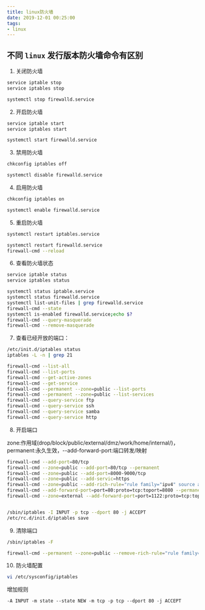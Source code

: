 ```yaml
---
title: linux防火墙
date: 2019-12-01 00:25:00
tags: 
- linux
---
```


## 不同 `linux` 发行版本防火墙命令有区别

1. 关闭防火墙

```sh
service iptable stop
service iptables stop

systemctl stop firewalld.service
```

2. 开启防火墙

```sh
service iptable start
service iptables start

systemctl start firewalld.service
```
<!-- more -->

3. 禁用防火墙

```sh
chkconfig iptables off

systemctl disable firewalld.service
```

4. 启用防火墙

```sh
chkconfig iptables on

systemctl enable firewalld.service
```

5. 重启防火墙

```sh
systemctl restart iptables.service

systemctl restart firewalld.service
firewall-cmd --reload
```

6. 查看防火墙状态

```sh
service iptable status
service iptables status

systemctl status iptable.service
systemctl status firewalld.service
systemctl list-unit-files | grep firewalld.service
firewall-cmd --state
systemctl is-enabled firewalld.service;echo $?
firewall-cmd --query-masquerade
firewall-cmd --remove-masquerade
```

7. 查看已经开放的端口：

```sh
/etc/init.d/iptables status
iptables -L -n | grep 21

firewall-cmd --list-all
firewall-cmd --list-ports
firewall-cmd --get-active-zones
firewall-cmd --get-service
firewall-cmd --permanent --zone=public --list-ports
firewall-cmd --permanent --zone=public --list-services
firewall-cmd --query-service ftp
firewall-cmd --query-service ssh
firewall-cmd --query-service samba
firewall-cmd --query-service http
```

8. 开启端口

zone:作用域(drop/block/public/external/dmz/work/home/internal/)，permanent:永久生效，--add-forward-port:端口转发/映射

```sh
firewall-cmd --add-port=80/tcp
firewall-cmd --zone=public --add-port=80/tcp --permanent
firewall-cmd --zone=public --add-port=8000-9000/tcp
firewall-cmd --zone=public --add-servic=https
firewall-cmd --zone=public --add-rich-rule="rule family="ipv4" source address="192.168.0.4/24" service name="http" accept"
firewall-cmd --add-forward-port=port=80:proto=tcp:toport=8080 --permanent
firewall-cmd --zone=external --add-forward-port=port=1122:proto=tcp:toport=22:toaddr=192.168.1.3 --permanent


/sbin/iptables -I INPUT -p tcp --dport 80 -j ACCEPT
/etc/rc.d/init.d/iptables save
```

9. 清除端口

```sh
/sbin/iptables -F

firewall-cmd --permanent --zone=public --remove-rich-rule="rule family="ipv4" source address="192.168.0.4/24" service name="http" accept"
```

10. 防火墙配置

```sh
vi /etc/sysconfig/iptables
```

增加规则

    -A INPUT -m state --state NEW -m tcp -p tcp --dport 80 -j ACCEPT
